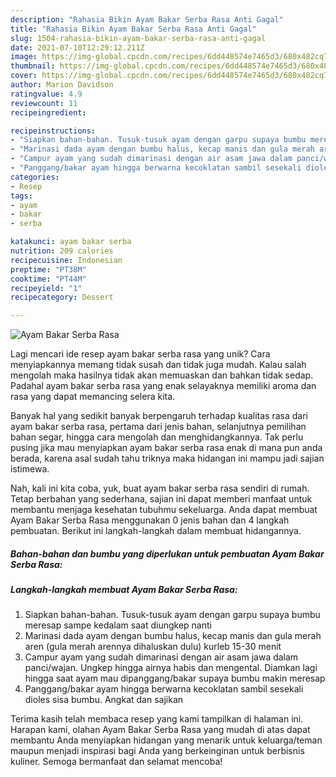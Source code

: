 ```yaml
---
description: "Rahasia Bikin Ayam Bakar Serba Rasa Anti Gagal"
title: "Rahasia Bikin Ayam Bakar Serba Rasa Anti Gagal"
slug: 1504-rahasia-bikin-ayam-bakar-serba-rasa-anti-gagal
date: 2021-07-10T12:29:12.211Z
image: https://img-global.cpcdn.com/recipes/6dd448574e7465d3/680x482cq70/ayam-bakar-serba-rasa-foto-resep-utama.jpg
thumbnail: https://img-global.cpcdn.com/recipes/6dd448574e7465d3/680x482cq70/ayam-bakar-serba-rasa-foto-resep-utama.jpg
cover: https://img-global.cpcdn.com/recipes/6dd448574e7465d3/680x482cq70/ayam-bakar-serba-rasa-foto-resep-utama.jpg
author: Marion Davidson
ratingvalue: 4.9
reviewcount: 11
recipeingredient:

recipeinstructions:
- "Siapkan bahan-bahan. Tusuk-tusuk ayam dengan garpu supaya bumbu meresap sampe kedalam saat diungkep nanti"
- "Marinasi dada ayam dengan bumbu halus, kecap manis dan gula merah aren (gula merah arennya dihaluskan dulu) kurleb 15-30 menit"
- "Campur ayam yang sudah dimarinasi dengan air asam jawa dalam panci/wajan. Ungkep hingga airnya habis dan mengental. Diamkan lagi hingga saat ayam mau dipanggang/bakar supaya bumbu makin meresap"
- "Panggang/bakar ayam hingga berwarna kecoklatan sambil sesekali dioles sisa bumbu. Angkat dan sajikan"
categories:
- Resep
tags:
- ayam
- bakar
- serba

katakunci: ayam bakar serba 
nutrition: 209 calories
recipecuisine: Indonesian
preptime: "PT38M"
cooktime: "PT44M"
recipeyield: "1"
recipecategory: Dessert

---
```



![Ayam Bakar Serba Rasa](https://img-global.cpcdn.com/recipes/6dd448574e7465d3/680x482cq70/ayam-bakar-serba-rasa-foto-resep-utama.jpg)

Lagi mencari ide resep ayam bakar serba rasa yang unik? Cara menyiapkannya memang tidak susah dan tidak juga mudah. Kalau salah mengolah maka hasilnya tidak akan memuaskan dan bahkan tidak sedap. Padahal ayam bakar serba rasa yang enak selayaknya memiliki aroma dan rasa yang dapat memancing selera kita.

Banyak hal yang sedikit banyak berpengaruh terhadap kualitas rasa dari ayam bakar serba rasa, pertama dari jenis bahan, selanjutnya pemilihan bahan segar, hingga cara mengolah dan menghidangkannya. Tak perlu pusing jika mau menyiapkan ayam bakar serba rasa enak di mana pun anda berada, karena asal sudah tahu triknya maka hidangan ini mampu jadi sajian istimewa.




Nah, kali ini kita coba, yuk, buat ayam bakar serba rasa sendiri di rumah. Tetap berbahan yang sederhana, sajian ini dapat memberi manfaat untuk membantu menjaga kesehatan tubuhmu sekeluarga. Anda dapat membuat Ayam Bakar Serba Rasa menggunakan 0 jenis bahan dan 4 langkah pembuatan. Berikut ini langkah-langkah dalam membuat hidangannya.

<!--inarticleads1-->

##### Bahan-bahan dan bumbu yang diperlukan untuk pembuatan Ayam Bakar Serba Rasa:





<!--inarticleads2-->

##### Langkah-langkah membuat Ayam Bakar Serba Rasa:

1. Siapkan bahan-bahan. Tusuk-tusuk ayam dengan garpu supaya bumbu meresap sampe kedalam saat diungkep nanti
1. Marinasi dada ayam dengan bumbu halus, kecap manis dan gula merah aren (gula merah arennya dihaluskan dulu) kurleb 15-30 menit
1. Campur ayam yang sudah dimarinasi dengan air asam jawa dalam panci/wajan. Ungkep hingga airnya habis dan mengental. Diamkan lagi hingga saat ayam mau dipanggang/bakar supaya bumbu makin meresap
1. Panggang/bakar ayam hingga berwarna kecoklatan sambil sesekali dioles sisa bumbu. Angkat dan sajikan




Terima kasih telah membaca resep yang kami tampilkan di halaman ini. Harapan kami, olahan Ayam Bakar Serba Rasa yang mudah di atas dapat membantu Anda menyiapkan hidangan yang menarik untuk keluarga/teman maupun menjadi inspirasi bagi Anda yang berkeinginan untuk berbisnis kuliner. Semoga bermanfaat dan selamat mencoba!
